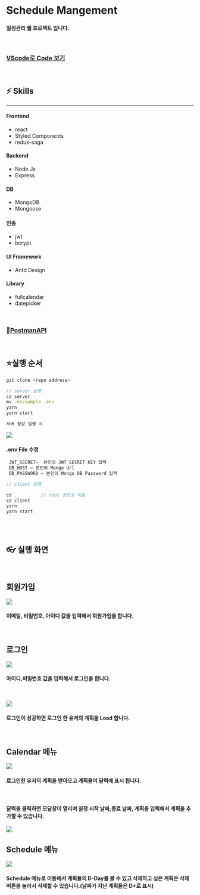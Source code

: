 # Schedule Mangement

#### 일정관리 웹 프로젝트 입니다.

<br>

### [VScode로 Code 보기](https://github1s.com/hyjoong/Schedule-management)

<br>

## ⚡️ Skills

---

#### Frontend

- react
- Styled Components
- redux-saga

#### Backend

- Node Js
- Express

#### DB

- MongoDB
- Mongoose

#### 인증

- jwt
- bcrypt

#### UI Framework

- Antd Design

#### Library

- fullcalendar
- datepicker

<br>

### 🥫[PostmanAPI](https://documenter.getpostman.com/view/14760695/UV5afvbH)

<br>

## ⭐실행 순서

```javascript
git clone <repo address>

// server 실행
cd server
mv .envsample .env
yarn
yarn start

서버 정상 실행 시
```

![](https://images.velog.io/images/hyunjoong/post/752fd4f7-1d91-4b12-ab59-7e12244d7d5a/image.png)

#### .env File 수정

```javascript
 JWT_SECRET=  본인의 JWT SECRET KEY 입력
 DB_HOST = 본인의 Mongo Url
 DB_PASSWORD = 본인의 Mongo DB Password 입력
```

```javascript
// client 실행

cd ..        // root 경로로 이동
cd client
yarn
yarn start
```

<br>
<br>

## 👓 실행 화면

<br>

## 회원가입

![](https://images.velog.io/images/hyunjoong/post/86306863-3c75-467f-84e2-e18f0ed457b0/image.png)

#### 이메일, 비밀번호, 아이디 값을 입력해서 회원가입을 합니다.

<br>

## 로그인

![](https://images.velog.io/images/hyunjoong/post/999bc8da-b3e6-425b-9bbd-8fad0c769a14/image.png)

#### 아이디,비밀번호 값을 입력해서 로그인을 합니다.

<br>

![](https://images.velog.io/images/hyunjoong/post/7ca40edd-d9fb-4b01-b094-74d2a05e1782/image.png)

#### 로그인이 성공하면 로그인 한 유저의 계획을 Load 합니다.

<br>

## Calendar 메뉴

![](https://images.velog.io/images/hyunjoong/post/1263fa4d-dbcd-4db2-815e-c89ff36398f2/image.png)

#### 로그인한 유저의 계획을 받아오고 계획들이 달력에 표시 됩니다.

<br>

#### 달력을 클릭하면 모달창이 열리며 일정 시작 날짜,종료 날짜, 계획을 입력해서 계획을 추가할 수 있습니다.

![](https://images.velog.io/images/hyunjoong/post/31e90e2c-9b88-4c00-be6f-c2f556bb3366/image.png)

## Schedule 메뉴

![](https://images.velog.io/images/hyunjoong/post/365633ce-63dd-401d-b547-9849d0674724/image.png)

#### Schedule 메뉴로 이동해서 계획들의 D-Day를 볼 수 있고 삭제하고 싶은 계획은 삭제 버튼을 눌러서 삭제할 수 있습니다.(날짜가 지난 계획들은 D+로 표시)

<br>
